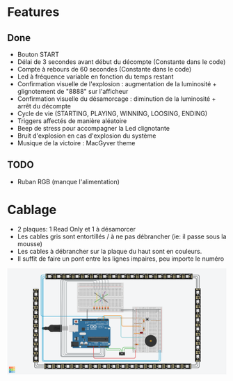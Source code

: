 # Features 

## Done
- Bouton START
- Délai de 3 secondes avant début du décompte (Constante dans le code)
- Compte à rebours de 60 secondes (Constante dans le code)
- Led à fréquence variable en fonction du temps restant
- Confirmation visuelle de l'explosion : augmentation de la luminosité + glignotement de "8888" sur l'afficheur
- Confirmation visuelle du désamorcage : diminution de la luminosité + arrêt du décompte
- Cycle de vie (STARTING, PLAYING, WINNING, LOOSING, ENDING)
- Triggers affectés de manière aléatoire
- Beep de stress pour accompagner la Led clignotante
- Bruit d'explosion en cas d'explosion du système
- Musique de la victoire : MacGyver theme

## TODO
- Ruban RGB (manque l'alimentation)

# Cablage
- 2 plaques: 1 Read Only et 1 à désamorcer
- Les cables gris sont entortillés / à ne pas débrancher (ie: il passe sous la mousse)
- Les cables à débrancher sur la plaque du haut sont en couleurs.
- Il suffit de faire un pont entre les lignes impaires, peu importe le numéro

![schema](Stunning%20Inari-Hango.png)

